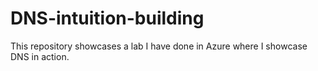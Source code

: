 # DNS-intuition-building
This repository showcases a lab I have done in Azure where I showcase DNS in action.
